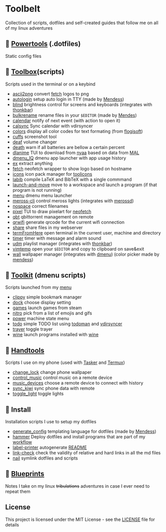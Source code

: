 # Toolbelt
Collection of scripts, dotfiles and self-created guides that follow me on all
of my linux adventures

## :hammer: [Powertools](powertools) (.dotfiles)
Static config files

## 🧰 [Toolbox](toolbox)(scripts)
Scripts used in the terminal or on a keybind
* [ascii2png](toolbox/ascii2png.tool) convert [fetch](toolbox/fetch.tool) logos to png
* [autologin](toolbox/autologin.tool) setup auto login in TTY (made by [Mendess](https://github.com/mendess))
* [blind](toolbox/blind.tool) brightness control for screens and keyboards (integrates with [thonkbar](https://github.com/JoseFilipeFerreira/thonkbar))
* [bulkrename](toolbox/bulkrename.tool) rename files in your `$EDITOR` (made by [Mendes](https://github.com/mendess/))
* [calendar](toolbox/calendar.tool) notify of next event (with action to open it)
* [calsync](toolbox/calsync.tool) Sync calendar with vdirsyncer
* [colors](toolbox/colors.tool) display all color codes for text formating (from [flogisoft](https://misc.flogisoft.com/bash/tip_colors_and_formatting))
* [cuffs](toolbox/cuffs.tool) screenshot tool
* [deaf](toolbox/deaf.tool) volume changer
* [death](toolbox/death.tool) warn if all batteries are bellow a certain percent
* [dlanime](toolbox/dlanime.tool) TUI to download from [nyaa](https://nyaa.si) based on data from [MAL](https://myanimelist.net)
* [dmenu_IQ](toolbox/dmenu_IQ.tool) dmenu app launcher with app usage history
* [ex](toolbox/ex.tool) extract anything
* [fetch](toolbox/fetch.tool) neofetch wrapper to show logo based on hostname
* [icons](toolbox/icons.tool) icon pack manager for [toolicons](powertools/toolicons)
* [labib](toolbox/labib.tool) compile LaTeX and BibTeX with a single commmand
* [launch-and-move](toolbox/launch-and-move.tool) move to a workspace and launch a program (if that program is not running)
* [menu](toolbox/menu.tool) dmenu menu launcher
* [meross-cli](toolbox/meross-cli.tool) control meross lights (integrates with [merossd](https://github.com/JoseFilipeFerreira/merossd))
* [nospace](toolbox/nospace.tool) correct filenames
* [pixel](toolbox/pixel.tool) TUI to draw pixelart for [neofetch](powertools/neofetch)
* [qbt](toolbox/qbt.tool) qbittorrent management on remote
* [qrwifi](toolbox/qrwifi.tool) generate qrcode for the current wifi connection
* [share](toolbox/share.tool) share files in my webserver
* [termFromHere](toolbox/termFromHere.tool) open terminal in the current user, machine and directory
* [timer](toolbox/timer.tool) timer with message and alarm sound
* [udm](toolbox/udm.tool) playlist manager (integrates with [thonkbar](https://github.com/JoseFilipeFerreira/thonkbar))
* [vimtemp](toolbox/vimtemp.tool) open your `$EDITOR` and copy to clipboard on save&exit
* [wall](toolbox/wall.tool) wallpaper manager (integrates with [dmenu](https://github.com/mendess/dmenu)) (color picker made by [mendess](https://github.com/mendess))

## :wrench: [Toolkit](powertools/dmenu/scripts) (dmenu scripts)
Scripts launched from my [menu](toolbox/menu.tool)
* [clippy](powertools/dmenu/scripts/clippy.menu) simple bookmark manager
* [dock](powertools/dmenu/scripts/dock.menu) choose display setting
* [games](powertools/dmenu/scripts/games.menu) launch games from steam
* [nitro](powertools/dmenu/scripts/nitro.menu) pick from a list of emojis and gifs
* [power](powertools/dmenu/scripts/power.menu) machine state menu
* [todo](powertools/dmenu/scripts/todo.menu) simple TODO list using [todoman](https://github.com/pimutils/todoman) and [vdirsyncer](https://github.com/pimutils/vdirsyncer)
* [trayer](powertools/dmenu/scripts/trayer.menu) toggle trayer
* [wine](powertools/dmenu/scripts/wine.menu) launch programs installed with [wine](https://www.winehq.org/)

## :iphone: [Handtools](handtools)
Scripts I use on my phone (used with [Tasker](https://tasker.joaoapps.com/) and
[Termux](https://github.com/termux/termux-app))
* [change_lock](powertools/termux/handtools/change_lock.tool) change phone wallpaper
* [control_music](powertools/termux/handtools/control_music.tool) control music on a remote device
* [music_devices](powertools/termux/handtools/music_devices.tool) choose a remote device to connect with history
* [sync_kiwi](powertools/termux/handtools/sync_kiwi.tool) sync phone data with remote
* [toggle_light](powertools/termux/handtools/toggle_light.tool) toggle lights


## :link: Install
Installation scripts I use to setup my dotfiles
* [generate_config](./generate_config) templating language for dotfiles (made by [Mendess](https://github.com/mendess/spell-book))
* [hammer](./hammer) Deploy dotfiles and install programs that are part of my [workflow](.workflow.csv)
* [label-printer](./label-printer) autogenerate [README](README.md)
* [link-check](./link-check) check the validity of relative and hard links in all the md files
* [nail](./nail) symlink dotfiles and scripts

## :blue_book: [Blueprints](blueprints)
Notes I take on my linux ~~tribulations~~ adventures in case I ever need to repeat them

## License
This project is licensed under the MIT License - see the [LICENSE](LICENSE) file for details
